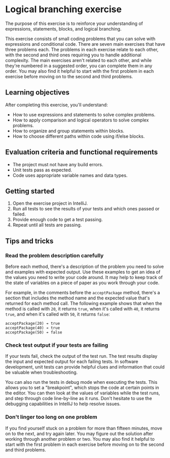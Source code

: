 # Logical branching exercise

The purpose of this exercise is to reinforce your understanding of expressions, statements, blocks, and logical branching.

This exercise consists of small coding problems that you can solve with expressions and conditional code. There are seven main exercises that have three problems each. The problems in each exercise relate to each other, with the second and third ones requiring you to handle additional complexity. The main exercises aren't related to each other, and while they're numbered in a suggested order, you can complete them in any order. You may also find it helpful to start with the first problem in each exercise before moving on to the second and third problems.

## Learning objectives

After completing this exercise, you'll understand:

* How to use expressions and statements to solve complex problems.
* How to apply comparison and logical operators to solve complex problems.
* How to organize and group statements within blocks.
* How to choose different paths within code using if/else blocks.

## Evaluation criteria and functional requirements

* The project must not have any build errors.
* Unit tests pass as expected.
* Code uses appropriate variable names and data types.

## Getting started

1. Open the exercise project in IntelliJ.
2. Run all tests to see the results of your tests and which ones passed or failed.
3. Provide enough code to get a test passing.
4. Repeat until all tests are passing.

## Tips and tricks

### Read the problem description carefully

Before each method, there's a description of the problem you need to solve and examples with expected output. Use these examples to get an idea of the values you need to write your code around. It may help to keep track of the state of variables on a piece of paper as you work through your code.

For example, in the comments before the `acceptPackage` method, there's a section that includes the method name and the expected value that's returned for each method call. The following example shows that when the method is called with `20`, it returns `true`, when it's called with `40`, it returns `true`, and when it's called with `50`, it returns `false`:

```
acceptPackage(20) ➔ true
acceptPackage(40) ➔ true
acceptPackage(50) ➔ false
```

### Check test output if your tests are failing

If your tests fail, check the output of the test run. The test results display the input and expected output for each failing tests. In software development, unit tests can provide helpful clues and information that could be valuable when troubleshooting.

You can also run the tests in debug mode when executing the tests. This allows you to set a "breakpoint", which stops the code at certain points in the editor. You can then look at the values of variables while the test runs, and step through code line-by-line as it runs. Don't hesitate to use the debugging capabilities in IntelliJ to help resolve issues.

### Don't linger too long on one problem

If you find yourself stuck on a problem for more than fifteen minutes, move on to the next, and try again later. You may figure out the solution after working through another problem or two. You may also find it helpful to start with the first problem in each exercise before moving on to the second and third problems.
